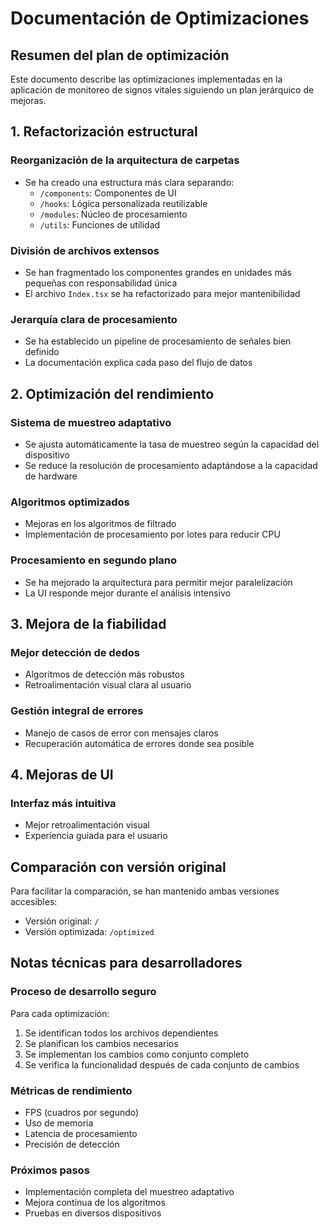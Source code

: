 
# Documentación de Optimizaciones

## Resumen del plan de optimización

Este documento describe las optimizaciones implementadas en la aplicación de monitoreo de signos vitales siguiendo un plan jerárquico de mejoras.

## 1. Refactorización estructural

### Reorganización de la arquitectura de carpetas
- Se ha creado una estructura más clara separando:
  - `/components`: Componentes de UI
  - `/hooks`: Lógica personalizada reutilizable
  - `/modules`: Núcleo de procesamiento
  - `/utils`: Funciones de utilidad

### División de archivos extensos
- Se han fragmentado los componentes grandes en unidades más pequeñas con responsabilidad única
- El archivo `Index.tsx` se ha refactorizado para mejor mantenibilidad

### Jerarquía clara de procesamiento
- Se ha establecido un pipeline de procesamiento de señales bien definido
- La documentación explica cada paso del flujo de datos

## 2. Optimización del rendimiento

### Sistema de muestreo adaptativo
- Se ajusta automáticamente la tasa de muestreo según la capacidad del dispositivo
- Se reduce la resolución de procesamiento adaptándose a la capacidad de hardware

### Algoritmos optimizados
- Mejoras en los algoritmos de filtrado
- Implementación de procesamiento por lotes para reducir CPU

### Procesamiento en segundo plano
- Se ha mejorado la arquitectura para permitir mejor paralelización
- La UI responde mejor durante el análisis intensivo

## 3. Mejora de la fiabilidad

### Mejor detección de dedos
- Algoritmos de detección más robustos
- Retroalimentación visual clara al usuario

### Gestión integral de errores
- Manejo de casos de error con mensajes claros
- Recuperación automática de errores donde sea posible

## 4. Mejoras de UI

### Interfaz más intuitiva
- Mejor retroalimentación visual
- Experiencia guiada para el usuario

## Comparación con versión original

Para facilitar la comparación, se han mantenido ambas versiones accesibles:
- Versión original: `/`
- Versión optimizada: `/optimized`

## Notas técnicas para desarrolladores

### Proceso de desarrollo seguro
Para cada optimización:
1. Se identifican todos los archivos dependientes
2. Se planifican los cambios necesarios
3. Se implementan los cambios como conjunto completo
4. Se verifica la funcionalidad después de cada conjunto de cambios

### Métricas de rendimiento
- FPS (cuadros por segundo)
- Uso de memoria
- Latencia de procesamiento
- Precisión de detección

### Próximos pasos
- Implementación completa del muestreo adaptativo
- Mejora continua de los algoritmos
- Pruebas en diversos dispositivos
